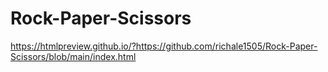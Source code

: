 # Rock-Paper-Scissors
<a>https://htmlpreview.github.io/?https://github.com/richale1505/Rock-Paper-Scissors/blob/main/index.html</a>
